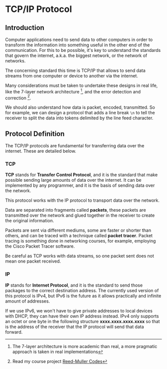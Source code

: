 # TCP/IP Protocol

## Introduction

Computer applications need to send data to other computers in order to transform
the information into something useful in the other end of the communication. For
this to be possible, it's key to understand the standards that govern the
internet, a.k.a. the biggest network, or the network of networks.

The concerning standard this time is TCP/IP that allows to send data streams
from one computer or device to another via the internet.

Many considerations must be taken to undertake these designs in real life, like
the 7-layer network architecture [^1], and the error detection and
correction [^2].

We should also understand how data is packet, encoded, transmitted. So for 
example, we can design a protocol that adds a line break `\n` to tell the 
receiver to split the data into tokens delimited by the line feed character.

[^1]: The 7-layer architecture is more academic than real, a more pragmatic approach is taken in real implementations

[^2]: Read my course project [Reed-Muller Codes](https://dev.mathsoftware.engineer/cp-unah-mm544-reed-muller-codes) 

## Protocol Definition

The TCP/IP protocols are fundamental for transferring data over the internet. 
These are detailed below. 

### TCP

**TCP** stands for **Transfer Control Protocol**, and it is the standard that 
make possible sending large amounts of data over the internet. It can be 
implemented by any programmer, and it is the basis of sending data over the 
network.

This protocol works with the IP protocol to transport data over the network.

Data are separated into fragments called **packets**, these packets are 
transmitted over the network and glued together in the receiver to create 
the original information.

Packets are sent via different mediums, some are faster or shorter than 
others, and can be traced with a technique called **packet tracer**. Packet 
tracing is something done in networking courses, for example, employing the 
Cisco Packet Tracer software.

Be careful as TCP works with data streams, so one packet sent does not mean 
one packet received.

### IP

**IP** stands for **Internet Protocol**, and it is the standard to send those
packages to the correct destination address. The currently used version of this
protocol is IPv4, but IPv6 is the future as it allows practically and infinite
amount of addresses.

If we use IPv6, we won't have to give private addresses to local devices with
DHCP, they can have their own IP address instead. IPv4 only supports an octet or
one byte in the following structure **xxxx.xxxx.xxxx.xxxx** so that is the
address of the receiver that the IP protocol will send that data forward.

